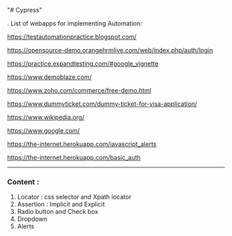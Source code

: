 "# Cypress"

. List of webapps for implementing Automation:

https://testautomationpractice.blogspot.com/

https://opensource-demo.orangehrmlive.com/web/index.php/auth/login

https://practice.expandtesting.com/#google_vignette

https://www.demoblaze.com/

https://www.zoho.com/commerce/free-demo.html

https://www.dummyticket.com/dummy-ticket-for-visa-application/

https://www.wikipedia.org/

https://www.google.com/

https://the-internet.herokuapp.com/javascript_alerts

https://the-internet.herokuapp.com/basic_auth

---

### Content :

1. Locator : css selector and Xpath locator
2. Assertion : Implicit and Explicit
3. Radio button and Check box
4. Dropdown
5. Alerts

